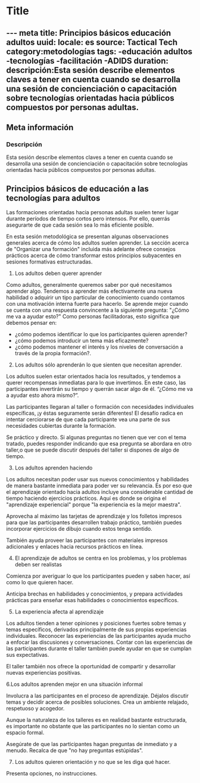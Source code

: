 # Title
--- meta
title: Principios básicos educación adultos
uuid:
locale: es
source: Tactical Tech
category:metodologías
tags:
  -educación adultos
  -tecnologías
  -facilitación
  -ADIDS
duration:
descripción:Esta sesión describe elementos claves a tener en cuenta cuando se desarrolla una sesión de concienciación o capacitación sobre tecnologías orientadas hacia públicos compuestos por personas adultas.
---

## Meta información

### Descripción
Esta sesión describe elementos claves a tener en cuenta cuando se desarrolla una sesión de concienciación o capacitación sobre tecnologías orientadas hacia públicos compuestos por personas adultas. 

## Principios básicos de educación a las tecnologías para adultos
Las formaciones orientadas hacia personas adultas suelen tener lugar durante períodos de tiempo cortos pero intensos. Por ello, querrás asegurarte de que cada sesión sea lo más eficiente posible.

En esta sesión metodológica se presentan algunas observaciones generales acerca de cómo los adultos suelen aprender. La sección acerca de "Organizar una formación" incluida más adelante ofrece consejos prácticos acerca de cómo transformar estos principios subyacentes en sesiones formativas estructuradas.

1. Los adultos deben querer aprender

Como adultos, generalmente queremos saber por qué necesitamos aprender algo. Tendemos a aprender más efectivamente una nueva habilidad o adquirir un tipo particular de conocimiento cuando contamos con una motivación interna fuerte para hacerlo. Se aprende mejor cuando se cuenta con una respuesta convincente a la siguiente pregunta: "¿Cómo me va a ayudar esto?"
Como personas facilitadoras, esto significa que debemos pensar en:
- ¿cómo podemos identificar lo que los participantes quieren aprender?
- ¿cómo podemos introducir un tema más eficazmente?
- ¿cómo podemos mantener el interés y los niveles de conversación a través de la propia formación?.

2. Los adultos sólo aprenderán lo que sienten que necesitan aprender.

Los adultos suelen estar orientados hacia los resultados, y tendemos a querer recompensas inmediatas para lo que invertimos. En este caso, las participantes invertirán su tiempo y querrán sacar algo de él. “¿Cómo me va a ayudar esto ahora mismo?”.

Las participantes llegaran al taller o formación con necesidades individuales específicas, ¡y éstas seguramente serán diferentes! El desafío radica en intentar cerciorarse de que cada participante vea una parte de sus necesidades cubiertas durante la formación.

Se práctico y directo. Si algunas preguntas no tienen que ver con el tema tratado, puedes responder indicando que esa pregunta se abordara en otro taller,o que se puede discutir después del taller si dispones de algo de tiempo.

3. Los adultos aprenden haciendo

Los adultos necesitan poder usar sus nuevos conocimientos y habilidades de manera bastante inmediata para poder ver su relevancia. Es por eso que el aprendizaje orientado hacia adultos incluye una  considerable cantidad de tiempo haciendo ejercicios prácticos. Aquí es donde se origina el "aprendizaje experiencial" porque "la experiencia es la mejor maestra".

Aprovecha al máximo las tarjetas de aprendizaje y los folletos impresos para que las participantes desarrollen trabajo práctico, también puedes incorporar ejercicios de dibujo cuando estos tenga sentido.

También ayuda proveer las participantes con materiales impresos adicionales y enlaces hacia recursos prácticos en línea.

4. El aprendizaje de adultos se centra en los problemas, y los problemas deben ser realistas

Comienza por averiguar lo que los participantes pueden y saben hacer, así como lo que quieren hacer.

Anticipa brechas en habilidades y conocimientos, y prepara actividades prácticas para enseñar esas habilidades o conocimientos específicos.

5. La experiencia afecta al aprendizaje

Los adultos tienden a tener opiniones y posiciones fuertes sobre temas y temas específicos, derivados principalmente de sus propias experiencias individuales. Reconocer las experiencias de las participantes ayuda mucho a enfocar las discusiones y conversaciones. Contar con las experiencias de las participantes durante el taller también puede ayudar en que se cumplan sus expectativas.

El taller también nos ofrece la oportunidad de compartir y desarrollar nuevas experiencias positivas.

6.Los adultos aprenden mejor en una situación informal

Involucra a las participantes en el proceso de aprendizaje. Déjalos discutir temas y decidir acerca de posibles soluciones. Crea un ambiente relajado, respetuoso y acogedor.

Aunque la naturaleza de los talleres es en realidad bastante estructurada, es importante no obstante que las participantes no lo sientan como un espacio formal.

Asegúrate de que las participantes hagan preguntas de inmediato y a menudo. Recalca de que "no hay preguntas estúpidas".

7. Los adultos quieren orientación y no que se les diga qué hacer.

Presenta opciones, no instrucciones.

